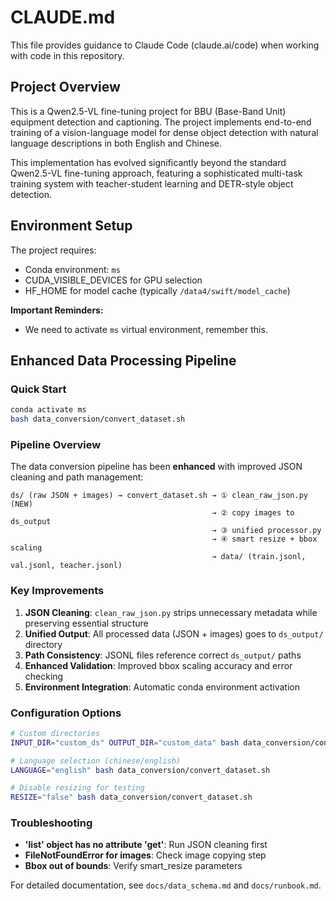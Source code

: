 # CLAUDE.md

This file provides guidance to Claude Code (claude.ai/code) when working with code in this repository.

## Project Overview

This is a Qwen2.5-VL fine-tuning project for BBU (Base-Band Unit) equipment detection and captioning. The project implements end-to-end training of a vision-language model for dense object detection with natural language descriptions in both English and Chinese.

This implementation has evolved significantly beyond the standard Qwen2.5-VL fine-tuning approach, featuring a sophisticated multi-task training system with teacher-student learning and DETR-style object detection.

## Environment Setup

The project requires:
- Conda environment: `ms`
- CUDA_VISIBLE_DEVICES for GPU selection
- HF_HOME for model cache (typically `/data4/swift/model_cache`)

**Important Reminders:**
- We need to activate `ms` virtual environment, remember this.

## Enhanced Data Processing Pipeline

### Quick Start
```bash
conda activate ms
bash data_conversion/convert_dataset.sh
```

### Pipeline Overview
The data conversion pipeline has been **enhanced** with improved JSON cleaning and path management:

```
ds/ (raw JSON + images) → convert_dataset.sh → ① clean_raw_json.py (NEW)
                                             → ② copy images to ds_output
                                             → ③ unified processor.py 
                                             → ④ smart resize + bbox scaling
                                             → data/ (train.jsonl, val.jsonl, teacher.jsonl)
```

### Key Improvements
1. **JSON Cleaning**: `clean_raw_json.py` strips unnecessary metadata while preserving essential structure
2. **Unified Output**: All processed data (JSON + images) goes to `ds_output/` directory  
3. **Path Consistency**: JSONL files reference correct `ds_output/` paths
4. **Enhanced Validation**: Improved bbox scaling accuracy and error checking
5. **Environment Integration**: Automatic conda environment activation

### Configuration Options
```bash
# Custom directories
INPUT_DIR="custom_ds" OUTPUT_DIR="custom_data" bash data_conversion/convert_dataset.sh

# Language selection (chinese/english)
LANGUAGE="english" bash data_conversion/convert_dataset.sh

# Disable resizing for testing
RESIZE="false" bash data_conversion/convert_dataset.sh
```

### Troubleshooting
- **'list' object has no attribute 'get'**: Run JSON cleaning first
- **FileNotFoundError for images**: Check image copying step
- **Bbox out of bounds**: Verify smart_resize parameters

For detailed documentation, see `docs/data_schema.md` and `docs/runbook.md`.